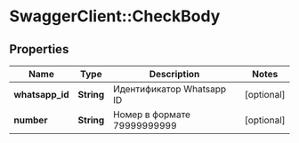 # SwaggerClient::CheckBody

## Properties
Name | Type | Description | Notes
------------ | ------------- | ------------- | -------------
**whatsapp_id** | **String** | Идентификатор Whatsapp ID | [optional] 
**number** | **String** | Номер в формате 79999999999 | [optional] 


